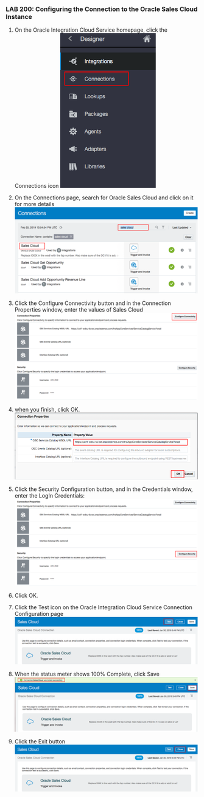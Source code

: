 ### LAB 200: Configuring the Connection to the Oracle Sales Cloud Instance

1. On the Oracle Integration Cloud Service homepage, click the Connections icon
  ![](images/5.png)
 
2. On the Connections page, search for Oracle Sales Cloud and click on it for more details
 ![](images/9.png)

3. Click the Configure Connectivity button and in the Connection Properties window, enter the values of Sales Cloud
 ![](images/12.png)
 
4. when you finish, click OK.
 ![](images/10.png)

5. Click the Security Configuration button, and in the Credentials window, enter the LogIn Credentials:
 ![](images/26.png)
 
6. Click OK.
 
7. Click the Test icon on the Oracle Integration Cloud Service Connection Configuration page
 ![](images/13.png)
 
8. When the status meter shows 100% Complete, click Save
 ![](images/14.png)
 
9. Click the Exit button
 ![](images/16.png)
 
